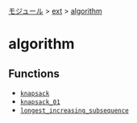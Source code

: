 [モジュール](../../index.md) > [ext](../index.md) > [algorithm]()

# algorithm

## Functions

- [`knapsack`](./knapsack.md)
- [`knapsack_01`](./knapsack_01.md)
- [`longest_increasing_subsequence`](./longest_increasing_subsequence.md)
